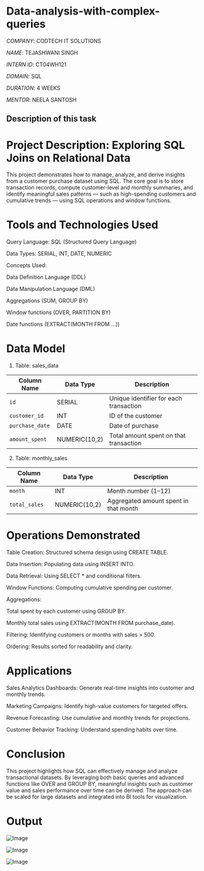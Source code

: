 # Data-analysis-with-complex-queries

*COMPANY*: CODTECH IT SOLUTIONS

*NAME*: TEJASHWANI SINGH

*INTERN ID*: CT04WH121

*DOMAIN*: SQL

*DURATION*: 4 WEEKS

*MENTOR*: NEELA SANTOSH

## Description of this task

# Project Description: Exploring SQL Joins on Relational Data
This project demonstrates how to manage, analyze, and derive insights from a customer purchase dataset using SQL. The core goal is to store transaction records, compute customer-level and monthly summaries, and identify meaningful sales patterns — such as high-spending customers and cumulative trends — using SQL operations and window functions.

# Tools and Technologies Used
Query Language: SQL (Structured Query Language)

Data Types: SERIAL, INT, DATE, NUMERIC

Concepts Used:

Data Definition Language (DDL)

Data Manipulation Language (DML)

Aggregations (SUM, GROUP BY)

Window functions (OVER, PARTITION BY)

Date functions (EXTRACT(MONTH FROM ...))

# Data Model
1. Table: sales_data

| Column Name     | Data Type     | Description                            |
| --------------- | ------------- | -------------------------------------- |
| `id`            | SERIAL        | Unique identifier for each transaction |
| `customer_id`   | INT           | ID of the customer                     |
| `purchase_date` | DATE          | Date of purchase                       |
| `amount_spent`  | NUMERIC(10,2) | Total amount spent on that transaction |

2. Table: monthly_sales

| Column Name   | Data Type     | Description                           |
| ------------- | ------------- | ------------------------------------- |
| `month`       | INT           | Month number (1–12)                   |
| `total_sales` | NUMERIC(10,2) | Aggregated amount spent in that month |

# Operations Demonstrated
Table Creation: Structured schema design using CREATE TABLE.

Data Insertion: Populating data using INSERT INTO.

Data Retrieval: Using SELECT * and conditional filters.

Window Functions: Computing cumulative spending per customer.

Aggregations:

Total spent by each customer using GROUP BY.

Monthly total sales using EXTRACT(MONTH FROM purchase_date).

Filtering: Identifying customers or months with sales > 500.

Ordering: Results sorted for readability and clarity.

# Applications
Sales Analytics Dashboards: Generate real-time insights into customer and monthly trends.

Marketing Campaigns: Identify high-value customers for targeted offers.

Revenue Forecasting: Use cumulative and monthly trends for projections.

Customer Behavior Tracking: Understand spending habits over time.

# Conclusion
This project highlights how SQL can effectively manage and analyze transactional datasets. By leveraging both basic queries and advanced functions like OVER and GROUP BY, meaningful insights such as customer value and sales performance over time can be derived. The approach can be scaled for large datasets and integrated into BI tools for visualization.

# Output

![Image](https://github.com/user-attachments/assets/79593ffc-a28e-40c7-aee6-5b42ce9e6279)

![Image](https://github.com/user-attachments/assets/075d9122-6728-4f07-97c2-b223db894722)

![Image](https://github.com/user-attachments/assets/eebaa019-dc61-4077-85b7-8ff933cab687)

